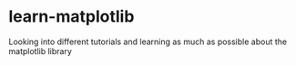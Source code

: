 # learn-matplotlib
Looking into different tutorials and learning as much as possible about the matplotlib library
